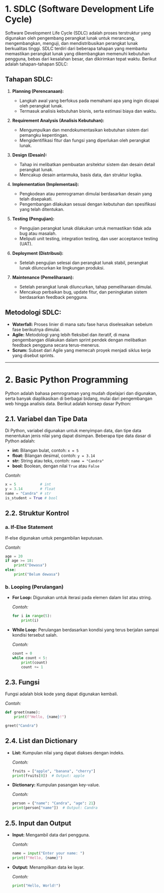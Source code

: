 # 1. SDLC (Software Development Life Cycle)

Software Development Life Cycle (SDLC) adalah proses terstruktur yang digunakan oleh pengembang perangkat lunak untuk merancang, mengembangkan, menguji, dan mendistribusikan perangkat lunak berkualitas tinggi. SDLC terdiri dari beberapa tahapan yang membantu memastikan perangkat lunak yang dikembangkan memenuhi kebutuhan pengguna, bebas dari kesalahan besar, dan dikirimkan tepat waktu. Berikut adalah tahapan-tahapan SDLC:

## Tahapan SDLC:

1. **Planning (Perencanaan):**

   - Langkah awal yang berfokus pada memahami apa yang ingin dicapai oleh perangkat lunak.
   - Termasuk analisis kebutuhan bisnis, serta estimasi biaya dan waktu.

2. **Requirement Analysis (Analisis Kebutuhan):**

   - Mengumpulkan dan mendokumentasikan kebutuhan sistem dari pemangku kepentingan.
   - Mengidentifikasi fitur dan fungsi yang diperlukan oleh perangkat lunak.

3. **Design (Desain):**

   - Tahap ini melibatkan pembuatan arsitektur sistem dan desain detail perangkat lunak.
   - Mencakup desain antarmuka, basis data, dan struktur logika.

4. **Implementation (Implementasi):**

   - Pengkodean atau pemrograman dimulai berdasarkan desain yang telah disepakati.
   - Pengembangan dilakukan sesuai dengan kebutuhan dan spesifikasi yang telah ditentukan.

5. **Testing (Pengujian):**

   - Pengujian perangkat lunak dilakukan untuk memastikan tidak ada bug atau masalah.
   - Meliputi unit testing, integration testing, dan user acceptance testing (UAT).

6. **Deployment (Distribusi):**

   - Setelah pengujian selesai dan perangkat lunak stabil, perangkat lunak diluncurkan ke lingkungan produksi.

7. **Maintenance (Pemeliharaan):**
   - Setelah perangkat lunak diluncurkan, tahap pemeliharaan dimulai.
   - Mencakup perbaikan bug, update fitur, dan peningkatan sistem berdasarkan feedback pengguna.

## Metodologi SDLC:

- **Waterfall:** Proses linier di mana satu fase harus diselesaikan sebelum fase berikutnya dimulai.
- **Agile:** Metodologi yang lebih fleksibel dan iteratif, di mana pengembangan dilakukan dalam sprint pendek dengan melibatkan feedback pengguna secara terus-menerus.
- **Scrum:** Subset dari Agile yang memecah proyek menjadi siklus kerja yang disebut sprints.

---

# 2. Basic Python Programming

Python adalah bahasa pemrograman yang mudah dipelajari dan digunakan, serta banyak diaplikasikan di berbagai bidang, mulai dari pengembangan web hingga analisis data. Berikut adalah konsep dasar Python:

## 2.1. Variabel dan Tipe Data

Di Python, variabel digunakan untuk menyimpan data, dan tipe data menentukan jenis nilai yang dapat disimpan. Beberapa tipe data dasar di Python adalah:

- **int:** Bilangan bulat, contoh: `x = 5`
- **float:** Bilangan desimal, contoh: `y = 3.14`
- **str:** String atau teks, contoh: `name = "Candra"`
- **bool:** Boolean, dengan nilai `True` atau `False`

_Contoh:_

```python
x = 5           # int
y = 3.14        # float
name = "Candra" # str
is_student = True # bool
```

## 2.2. Struktur Kontrol

### a. If-Else Statement

If-else digunakan untuk pengambilan keputusan.

_Contoh:_

```python
age = 20
if age >= 18:
    print("Dewasa")
else:
    print("Belum dewasa")
```

### b. Looping (Perulangan)

- **For Loop:** Digunakan untuk iterasi pada elemen dalam list atau string.

  _Contoh:_

  ```python
  for i in range(5):
      print(i)
  ```

- **While Loop:** Perulangan berdasarkan kondisi yang terus berjalan sampai kondisi tersebut salah.

  _Contoh:_

  ```python
  count = 0
  while count < 5:
      print(count)
      count += 1
  ```

## 2.3. Fungsi

Fungsi adalah blok kode yang dapat digunakan kembali.

_Contoh:_

```python
def greet(name):
    print(f"Hello, {name}!")

greet("Candra")
```

## 2.4. List dan Dictionary

- **List:** Kumpulan nilai yang dapat diakses dengan indeks.

  _Contoh:_

  ```python
  fruits = ["apple", "banana", "cherry"]
  print(fruits[0])  # Output: apple
  ```

- **Dictionary:** Kumpulan pasangan key-value.

  _Contoh:_

  ```python
  person = {"name": "Candra", "age": 21}
  print(person["name"])  # Output: Candra
  ```

## 2.5. Input dan Output

- **Input:** Mengambil data dari pengguna.

  _Contoh:_

  ```python
  name = input("Enter your name: ")
  print(f"Hello, {name}")
  ```

- **Output:** Menampilkan data ke layar.

  _Contoh:_

  ```python
  print("Hello, World!")
  ```
